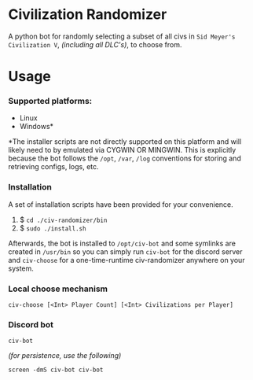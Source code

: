 # Civilization Randomizer

A python bot for randomly selecting a subset of all civs in `Sid Meyer's Civilization V`, *(including all DLC's)*, to choose from.

# Usage

### Supported platforms:

 * Linux
 * Windows*

\*The installer scripts are not directly supported on this platform and will likely need to by emulated via CYGWIN OR MINGWIN. This is explicitly because the bot follows the `/opt`, `/var`, `/log` conventions for storing and retrieving configs, logs, etc.

### Installation

A set of installation scripts have been provided for your convenience.

1. $ `cd ./civ-randomizer/bin`
2. $ `sudo ./install.sh`

Afterwards, the bot is installed to `/opt/civ-bot` and some symlinks are created in `/usr/bin` so you can simply run `civ-bot` for the discord server and `civ-choose` for a one-time-runtime civ-randomizer anywhere on your system.

### Local choose mechanism

`civ-choose [<Int> Player Count] [<Int> Civilizations per Player]`

### Discord bot

`civ-bot`

*(for persistence, use the following)*

`screen -dmS civ-bot civ-bot`
